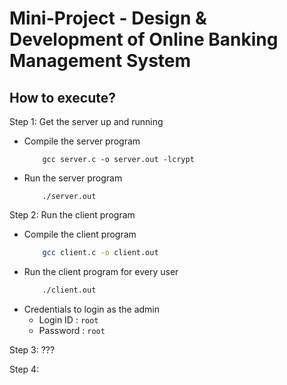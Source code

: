 # Mini-Project - Design & Development of Online Banking Management System

## How to execute?

Step 1: Get the server up and running   
- Compile the server program  
    ```
        gcc server.c -o server.out -lcrypt
    ```
- Run the server program
    ```
        ./server.out
    ```

Step 2: Run the client program
- Compile the client program
    ```bash
        gcc client.c -o client.out
    ```
- Run the client program for every user
    ```bash
        ./client.out
    ```
- Credentials to login as the admin  
    - Login ID : `root`
    - Password : `root` 

Step 3: ???  

Step 4:
